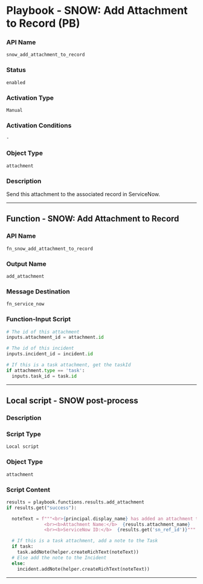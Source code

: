 <!--
    DO NOT MANUALLY EDIT THIS FILE
    THIS FILE IS AUTOMATICALLY GENERATED WITH resilient-sdk codegen
    Generated with resilient-sdk v51.0.5.0.1475
-->

# Playbook - SNOW: Add Attachment to Record (PB)

### API Name
`snow_add_attachment_to_record`

### Status
`enabled`

### Activation Type
`Manual`

### Activation Conditions
`-`

### Object Type
`attachment`

### Description
Send this attachment to the associated record in ServiceNow.


---
## Function - SNOW: Add Attachment to Record

### API Name
`fn_snow_add_attachment_to_record`

### Output Name
`add_attachment`

### Message Destination
`fn_service_now`

### Function-Input Script
```python
# The id of this attachment
inputs.attachment_id = attachment.id

# The id of this incident
inputs.incident_id = incident.id

# If this is a task attachment, get the taskId
if attachment.type == 'task':
  inputs.task_id = task.id

```

---

## Local script - SNOW post-process

### Description


### Script Type
`Local script`

### Object Type
`attachment`

### Script Content
```python
results = playbook.functions.results.add_attachment
if results.get("success"):

  noteText = f"""<br>{principal.display_name} has added an attachment to <b>ServiceNow</b>
              <br><b>Attachment Name:</b>  {results.attachment_name}
              <br><b>ServiceNow ID:</b>  {results.get('sn_ref_id')}"""

  # If this is a task attachment, add a note to the Task
  if task:
    task.addNote(helper.createRichText(noteText))
  # Else add the note to the Incident
  else:
    incident.addNote(helper.createRichText(noteText))
```

---

